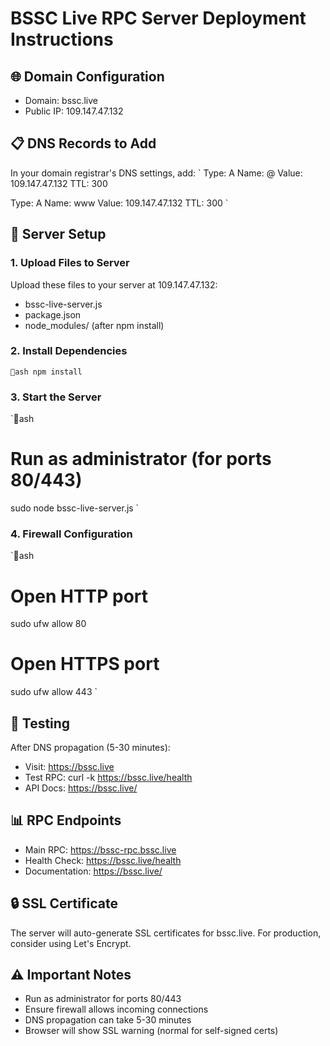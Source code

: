 # BSSC Live RPC Server Deployment Instructions

## 🌐 Domain Configuration
- Domain: bssc.live
- Public IP: 109.147.47.132

## 📋 DNS Records to Add
In your domain registrar's DNS settings, add:
`
Type: A
Name: @
Value: 109.147.47.132
TTL: 300

Type: A
Name: www
Value: 109.147.47.132
TTL: 300
`

## 🔧 Server Setup

### 1. Upload Files to Server
Upload these files to your server at 109.147.47.132:
- bssc-live-server.js
- package.json
- node_modules/ (after npm install)

### 2. Install Dependencies
`ash
npm install
`

### 3. Start the Server
`ash
# Run as administrator (for ports 80/443)
sudo node bssc-live-server.js
`

### 4. Firewall Configuration
`ash
# Open HTTP port
sudo ufw allow 80

# Open HTTPS port
sudo ufw allow 443
`

## 🧪 Testing
After DNS propagation (5-30 minutes):
- Visit: https://bssc.live
- Test RPC: curl -k https://bssc.live/health
- API Docs: https://bssc.live/

## 📊 RPC Endpoints
- Main RPC: https://bssc-rpc.bssc.live
- Health Check: https://bssc.live/health
- Documentation: https://bssc.live/

## 🔒 SSL Certificate
The server will auto-generate SSL certificates for bssc.live.
For production, consider using Let's Encrypt.

## ⚠️ Important Notes
- Run as administrator for ports 80/443
- Ensure firewall allows incoming connections
- DNS propagation can take 5-30 minutes
- Browser will show SSL warning (normal for self-signed certs)
